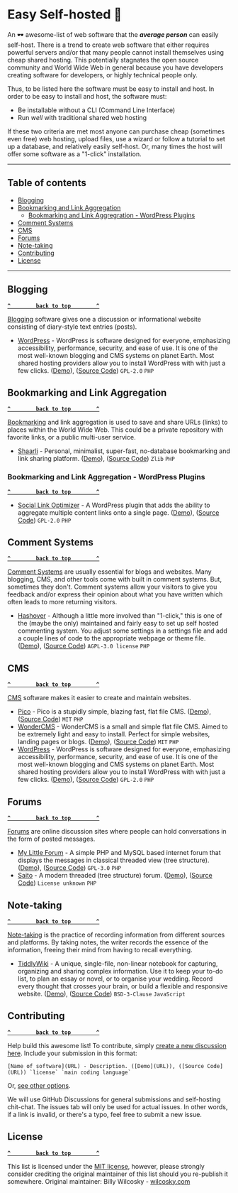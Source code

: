 # Easy Self-hosted 🦄
An 🕶 awesome-list of web software that the ***average person*** can easily self-host. There is a trend to create web software that either requires powerful servers and/or that many people cannot install themselves using cheap shared hosting. This potentially stagnates the open source community and World Wide Web in general because you have developers creating software for developers, or highly technical people only.

Thus, to be listed here the software must be easy to install and host. In order to be easy to install and host, the software must:
- Be installable without a CLI (Command Line Interface)
- Run _well_ with traditional shared web hosting

If these two criteria are met most anyone can purchase cheap (sometimes even free) web hosting, upload files, use a wizard or follow a tutorial to set up a database, and relatively easily self-host. Or, many times the host will offer some software as a "1-click" installation.

--------------------

## Table of contents

- [Blogging](#blogging)
- [Bookmarking and Link Aggregation](#bookmarking-and-link-aggregation)
  - [Bookmarking and Link Aggregration - WordPress Plugins](#bookmarking-and-link-aggregation---wordpress-plugins)
- [Comment Systems](#comment-systems)
- [CMS](#cms)
- [Forums](#forums)
- [Note-taking](#note-taking)
- [Contributing](#contributing)
- [License](#license)

--------------------

## Blogging

**[`^        back to top        ^`](#)**

[Blogging](https://en.wikipedia.org/wiki/Blog) software gives one a discussion or informational website consisting of diary-style text entries (posts).

- [WordPress](https://wordpress.org) - WordPress is software designed for everyone, emphasizing accessibility, performance, security, and ease of use. It is one of the most well-known blogging and CMS systems on planet Earth. Most shared hosting providers allow you to install WordPress with with just a few clicks. ([Demo](https://wordpress.org/showcase/)), ([Source Code](https://core.trac.wordpress.org/browser/trunk)) `GPL-2.0` `PHP`

## Bookmarking and Link Aggregation

**[`^        back to top        ^`](#)**

[Bookmarking](https://en.wikipedia.org/wiki/Social_bookmarking) and link aggregation is used to save and share URLs (links) to places within the World Wide Web. This could be a private repository with favorite links, or a public multi-user service.

- [Shaarli](https://github.com/shaarli/Shaarli) - Personal, minimalist, super-fast, no-database bookmarking and link sharing platform. ([Demo](https://demo.shaarli.org/)), ([Source Code](https://github.com/shaarli/Shaarli)) `Zlib` `PHP`

### Bookmarking and Link Aggregation - WordPress Plugins

**[`^        back to top        ^`](#)**

- [Social Link Optimizer](https://github.com/IIP-Design/social-link-optimizer) - A WordPress plugin that adds the ability to aggregate multiple content links onto a single page. ([Demo](https://iip-design.github.io/social-link-optimizer)), ([Source Code](https://github.com/IIP-Design/social-link-optimizer)) `GPL-2.0` `PHP`

## Comment Systems

**[`^        back to top        ^`](#)**

[Comment Systems](#) are usually essential for blogs and websites. Many blogging, CMS, and other tools come with built in comment systems. But, sometimes they don't. Comment systems allow your visitors to give you feedback and/or express their opinion about what you have written which often leads to more returning visitors.

- [Hashover](https://docs.barkdull.org/hashover-v2) - Although a little more involved than "1-click," this is one of the (maybe the only) maintained and fairly easy to set up self hosted commenting system. You adjust some settings in a settings file and add a couple lines of code to the appropriate webpage or theme file. ([Demo](https://comments.barkdull.org/test-page.html)), ([Source Code](https://github.com/jacobwb/hashover-next)) `AGPL-3.0 license` `PHP`

## CMS

**[`^        back to top        ^`](#)**

[CMS](https://en.wikipedia.org/wiki/Content_management_system) software makes it easier to create and maintain websites.

- [Pico](https://picocms.org) - Pico is a stupidly simple, blazing fast, flat file CMS. ([Demo](https://picocms.org)), ([Source Code](https://github.com/picocms/Pico)) `MIT` `PHP`
- [WonderCMS](https://www.wondercms.com) - WonderCMS is a small and simple flat file CMS. Aimed to be extremely light and easy to install.
Perfect for simple websites, landing pages or blogs. ([Demo](https://www.wondercms.com/demo)), ([Source Code](https://github.com/robiso/wondercms)) `MIT` `PHP`
- [WordPress](https://wordpress.org) - WordPress is software designed for everyone, emphasizing accessibility, performance, security, and ease of use. It is one of the most well-known blogging and CMS systems on planet Earth. Most shared hosting providers allow you to install WordPress with with just a few clicks. ([Demo](https://wordpress.org/showcase/)), ([Source Code](https://core.trac.wordpress.org/browser/trunk)) `GPL-2.0` `PHP`

## Forums

**[`^        back to top        ^`](#)**

[Forums](https://en.wikipedia.org/wiki/Internet_forum) are online discussion sites where people can hold conversations in the form of posted messages.

- [My Little Forum](https://mylittleforum.net/) - A simple PHP and MySQL based internet forum that displays the messages in classical threaded view (tree structure). ([Demo](https://mylittleforum.net/forum/)), ([Source Code](https://github.com/ilosuna/mylittleforum)) `GPL-3.0` `PHP`
- [Saito](http://saito.siezi.com/) - A modern threaded (tree structure) forum. ([Demo](https://saito-forum.de/forum/)), ([Source Code](https://github.com/Schlaefer/Saito)) `License unknown` `PHP`

## Note-taking

**[`^        back to top        ^`](#)**

[Note-taking](https://en.wikipedia.org/wiki/Note-taking) is the practice of recording information from different sources and platforms. By taking notes, the writer records the essence of the information, freeing their mind from having to recall everything.

- [TiddlyWiki](https://tiddlywiki.com) - A unique, single-file, non-linear notebook for capturing, organizing and sharing complex information. Use it to keep your to-do list, to plan an essay or novel, or to organise your wedding. Record every thought that crosses your brain, or build a flexible and responsive website. ([Demo](https://tiddlywiki.com)), ([Source Code](https://github.com/Jermolene/TiddlyWiki5)) `BSD-3-Clause` `JavaScript`

## Contributing

**[`^        back to top        ^`](#)**

Help build this awesome list! To contribute, simply [create a new discussion here](https://github.com/zerosonesfun/easy-self-hosted/discussions/categories/contribute). Include your submission in this format:
~~~
[Name of software](URL) - Description. ([Demo](URL)), ([Source Code](URL)) `license` `main coding language`
~~~
Or, [see other options](https://github.com/zerosonesfun/easy-self-hosted/discussions/2).

We will use GitHub Discussions for general submissions and self-hosting chit-chat. The issues tab will only be used for actual issues. In other words, if a link is invalid, or there's a typo, feel free to submit a new issue.

## License

**[`^        back to top        ^`](#)**

This list is licensed under the [MIT license](https://github.com/zerosonesfun/easy-self-hosted/blob/main/LICENSE), however, please strongly consider crediting the original maintainer of this list should you re-publish it somewhere. Original maintainer: Billy Wilcosky - [wilcosky.com](https://wilcosky.com)
